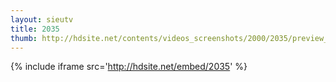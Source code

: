 ```yaml
---
layout: sieutv
title: 2035
thumb: http://hdsite.net/contents/videos_screenshots/2000/2035/preview_360p.mp4.jpg
---
```

{% include iframe src='http://hdsite.net/embed/2035' %}
 
